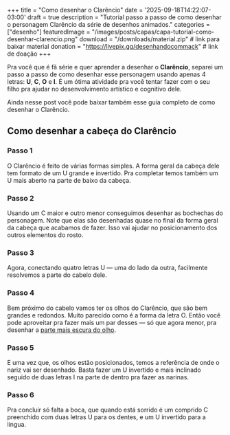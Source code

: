 +++
title = "Como desenhar o Clarêncio"
date = '2025-09-18T14:22:07-03:00'
draft = true
description = "Tutorial passo a passo de como desenhar o personagem Clarêncio da série de desenhos animados."
categories = ["desenho"]
featuredImage = "/images/posts/capas/capa-tutorial-como-desenhar-clarencio.png"
download = "/downloads/material.zip"   # link para baixar material
donation = "https://livepix.gg/desenhandocommack"  # link de doação
+++

Pra você que é fã série e quer aprender a desenhar o **Clarêncio**, separei um passo a passo de como desenhar esse personagem usando apenas 4 letras: **U**, **C**, **O** e **I**. É um ótima atividade pra você tentar fazer com o seu filho pra ajudar no desenvolvimento artístico e cognitivo dele.

Ainda nesse post você pode baixar também esse guia completo de como desenhar o Clarêncio.

## Como desenhar a cabeça do Clarêncio

### Passo 1

O Clarêncio é feito de várias formas simples. A forma geral da cabeça dele tem formato de um U grande e invertido. Pra completar temos também um U mais aberto na parte de baixo da cabeça.

### Passo 2

Usando um C maior e outro menor conseguimos desenhar as bochechas do personagem. Note que elas são desenhadas quase no final da forma geral da cabeça que acabamos de fazer. Isso vai ajudar no posicionamento dos outros elementos do rosto.

### Passo 3

Agora, conectando quatro letras U — uma do lado da outra, facilmente resolvemos a parte do cabelo dele.

### Passo 4

Bem próximo do cabelo vamos ter os olhos do Clarêncio, que são bem grandes e redondos. Muito parecido como é a forma da letra O.
Então você pode aproveitar pra fazer mais um par desses — só que agora menor, pra desenhar a [parte mais escura do olho](# "Pupila").

### Passo 5

E uma vez que, os olhos estão posicionados, temos a referência de onde o nariz vai ser desenhado. Basta fazer um U invertido e mais inclinado seguido de duas letras I na parte de dentro pra fazer as narinas.

### Passo 6

Pra concluir só falta a boca, que quando está sorrido é um comprido C preenchido com duas letras U para os dentes, e um U invertido para a língua.
